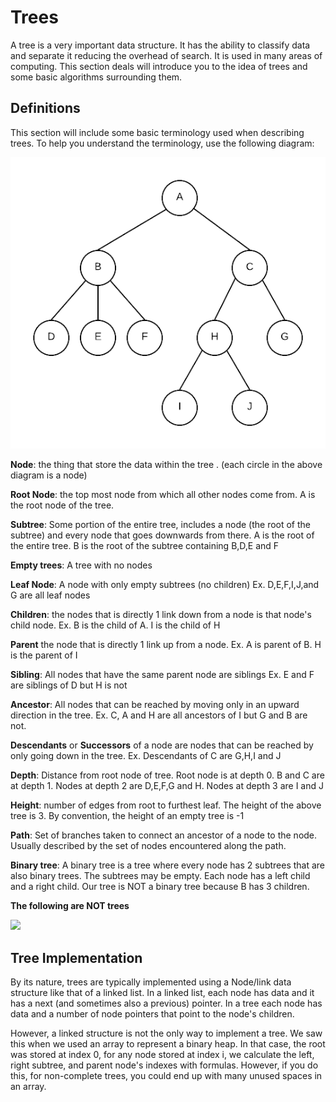 # Trees

A tree is a very important data structure. It has the ability to classify data and separate it reducing the overhead of search. It is used in many areas of computing. This section deals will introduce you to the idea of trees and some basic algorithms surrounding them.

## Definitions

This section will include some basic terminology used when describing trees. To help you understand the terminology, use the following diagram:

![](../.gitbook/assets/tree.png)

**Node**: the thing that store the data within the tree . \(each circle in the above diagram is a node\)

**Root Node**: the top most node from which all other nodes come from. A is the root node of the tree.

**Subtree**: Some portion of the entire tree, includes a node \(the root of the subtree\) and every node that goes downwards from there. A is the root of the entire tree. B is the root of the subtree containing B,D,E and F

**Empty trees**: A tree with no nodes

**Leaf Node**: A node with only empty subtrees \(no children\) Ex. D,E,F,I,J,and G are all leaf nodes

**Children**: the nodes that is directly 1 link down from a node is that node's child node. Ex. B is the child of A. I is the child of H

**Parent** the node that is directly 1 link up from a node. Ex. A is parent of B. H is the parent of I

**Sibling**: All nodes that have the same parent node are siblings Ex. E and F are siblings of D but H is not

**Ancestor**: All nodes that can be reached by moving only in an upward direction in the tree. Ex. C, A and H are all ancestors of I but G and B are not.

**Descendants** or **Successors** of a node are nodes that can be reached by only going down in the tree. Ex. Descendants of C are G,H,I and J

**Depth**: Distance from root node of tree. Root node is at depth 0. B and C are at depth 1. Nodes at depth 2 are D,E,F,G and H. Nodes at depth 3 are I and J

**Height**:  number of edges from root to furthest leaf.  The height of the above tree is 3.  By convention, the height of an empty tree is -1

**Path**: Set of branches taken to connect an ancestor of a node to the node. Usually described by the set of nodes encountered along the path.

**Binary tree**: A binary tree is a tree where every node has 2 subtrees that are also binary trees. The subtrees may be empty. Each node has a left child and a right child. Our tree is NOT a binary tree because B has 3 children.

**The following are NOT trees**

![](https://cathyatseneca.gitbooks.io/data-structures-and-algorithms/content/assets/nottrees.svg)

## Tree Implementation

By its nature, trees are typically implemented using a Node/link data structure like that of a linked list. In a linked list, each node has data and it has a next \(and sometimes also a previous\) pointer. In a tree each node has data and a number of node pointers that point to the node's children.

However, a linked structure is not the only way to implement a tree. We saw this when we used an array to represent a binary heap. In that case, the root was stored at index 0, for any node stored at index i, we calculate the left, right subtree, and parent node's indexes with formulas. However, if you do this, for non-complete trees, you could end up with many unused spaces in an array.



